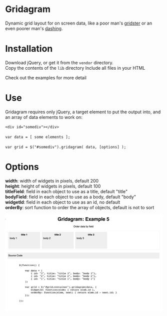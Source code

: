 
# Gridagram

Dynamic grid layout for on screen data, like a poor man's [gridster](http://dsmorse.github.io/gridster.js/) or an even poorer man's [dashing](http://dashing.io/).

# Installation

Download jQuery, or get it from the ``vendor`` directory.  
Copy the contents of the ``lib`` directory
Include all files in your HTML

Check out the examples for more detail

# Use

Gridagram requires only jQuery, a target element to put the output into, and an array of data
elements to work on:

    <div id="somediv"></div>

    var data = [ some elements ];

    var grid = $("#somediv").gridagram( data, [options] );

# Options

**width**: width of widgets in pixels, default 200  
**height**: height of widgets in pixels, default 100  
**titleField**: field in each object to use as a title, default "title"  
**bodyField**: field in each object to use as a body, default "body"  
**widgetId**: field in each object to use as an id, no default  
**orderBy**: sort function to order the array of objects, default is not to sort  

![screenshot](example.jpg)

